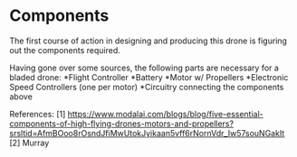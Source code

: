 # Components
The first course of action in designing and producing this drone is figuring out the components required. 

Having gone over some sources, the following parts are necessary for a bladed drone:
*Flight Controller
*Battery
*Motor w/ Propellers
*Electronic Speed Controllers (one per motor)
*Circuitry connecting the components above

References:
[1] https://www.modalai.com/blogs/blog/five-essential-components-of-high-flying-drones-motors-and-propellers?srsltid=AfmBOoo8rOsndJfiMwUtokJyikaan5vff6rNornVdr_Iw57souNGakIt
[2] Murray
